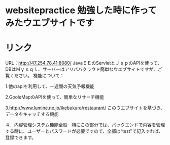 # websitepractice 勉強した時に作ってみたウエブサイトです

# リンク
URL：http://47.254.78.41:8080/
JavaＥＥのServletとＪｓｐのAPIを使って、DBはＭｙｓｑｌ、サーバーはアリババクラウド簡単なウエブサイトですが、ご覧ください。
機能について：
  
  1.他のapiを利用して、一週間の天気予報機能
  
  2.GooleMapのAPIを使って、簡単なリサーチ機能
  
  3.http://www.lumine.ne.jp/ikebukuro/restaurant/ このウエブサイトを基づき、データをキャッチする機能
  
  ４．内容管理システム機能全般　特にこの部分では、バックエンドで内容を管理する時に、ユーザーとパスワードが必要ですので、全部は“test”で記入すれば、登録できます。

